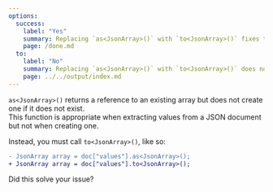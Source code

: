 ```yaml
---
options:
  success:
    label: "Yes"
    summary: Replacing `as<JsonArray>()` with `to<JsonArray>()` fixes the issue
    page: /done.md
  to:
    label: "No"
    summary: Replacing `as<JsonArray>()` with `to<JsonArray>()` does not fix the issue
    page: ../../output/index.md
---
```


`as<JsonArray>()` returns a reference to an existing array but does not create one if it does not exist.  
This function is appropriate when extracting values from a JSON document but not when creating one.

Instead, you must call `to<JsonArray>()`, like so:

```diff
- JsonArray array = doc["values"].as<JsonArray>();
+ JsonArray array = doc["values"].to<JsonArray>();
```

Did this solve your issue?
